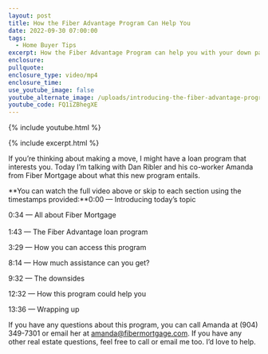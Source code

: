 ```yaml
---
layout: post
title: How the Fiber Advantage Program Can Help You
date: 2022-09-30 07:00:00
tags:
  - Home Buyer Tips
excerpt: How the Fiber Advantage Program can help you with your down payment.
enclosure:
pullquote:
enclosure_type: video/mp4
enclosure_time:
use_youtube_image: false
youtube_alternate_image: /uploads/introducing-the-fiber-advantage-program---yt.jpg
youtube_code: FQ1iZBhegXE
---
```

{% include youtube.html %}

{% include excerpt.html %}

If you’re thinking about making a move, I might have a loan program that interests you. Today I’m talking with Dan Ribler and his co-worker Amanda from Fiber Mortgage about what this new program entails.

**You can watch the full video above or skip to each section using the timestamps provided:**0:00 — Introducing today’s topic

0:34 — All about Fiber Mortgage<br><br>1:43 — The Fiber Advantage loan program

3:29 — How you can access this program

8:14 — How much assistance can you get?

9:32 — The downsides

12:32 — How this program could help you

13:36 — Wrapping up

If you have any questions about this program, you can call Amanda at (904) 349-7301 or email her at [amanda@fibermortgage.com](mailto:amanda@fibermortgage.com). If you have any other real estate questions, feel free to call or email me too. I’d love to help.&nbsp;